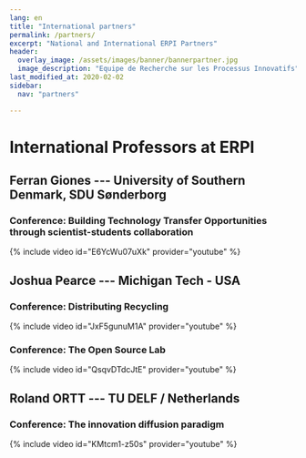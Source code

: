 ```yaml
---
lang: en
title: "International partners"
permalink: /partners/
excerpt: "National and International ERPI Partners"
header:
  overlay_image: /assets/images/banner/bannerpartner.jpg
  image_description: "Equipe de Recherche sur les Processus Innovatifs"
last_modified_at: 2020-02-02
sidebar:
  nav: "partners"

---
```



# International Professors at ERPI  

## Ferran Giones --- University of Southern Denmark, SDU Sønderborg

### Conference: Building Technology Transfer Opportunities through scientist-students collaboration

{% include video id="E6YcWu07uXk" provider="youtube" %}



## Joshua Pearce --- Michigan Tech - USA

### Conference: Distributing Recycling

{% include video id="JxF5gunuM1A" provider="youtube" %}

### Conference: The Open Source Lab

{% include video id="QsqvDTdcJtE" provider="youtube" %}



## Roland ORTT --- TU DELF / Netherlands

### Conference: The innovation diffusion paradigm

{% include video id="KMtcm1-z50s" provider="youtube" %}




